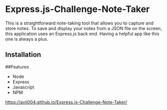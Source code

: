 # Express.js-Challenge-Note-Taker

This is a straightforward note-taking tool that allows you to capture and store notes. 
To save and display your notes from a JSON file on the screen, this application uses an Express.js back end. 
Having a helpful app like this one is always a plus.

## Installation 

##Features 
* Node
* Express
* Javascript
* NPM



https://avii004.github.io/Express.js-Challenge-Note-Taker/
